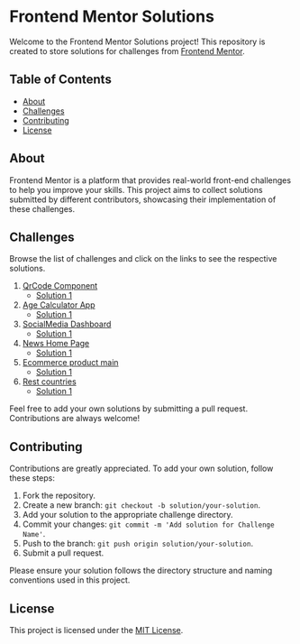 # Frontend Mentor Solutions

Welcome to the Frontend Mentor Solutions project! This repository is created to store solutions for challenges from [Frontend Mentor](https://www.frontendmentor.io/).

## Table of Contents

-   [About](#about)
-   [Challenges](#challenges)
-   [Contributing](#contributing)
-   [License](#license)

## About

Frontend Mentor is a platform that provides real-world front-end challenges to help you improve your skills. This project aims to collect solutions submitted by different contributors, showcasing their implementation of these challenges.

## Challenges

Browse the list of challenges and click on the links to see the respective solutions.

1. [QrCode Component](https://www.frontendmentor.io/challenges/qr-code-component-iux_sIO_H/hub)
    - [Solution 1](https://github.com/NelsonGuiamba/FrontendMentor-Solutions/tree/main/qr-code)
2. [Age Calculator App](https://www.frontendmentor.io/challenges/age-calculator-app-dF9DFFpj-Q)
    - [Solution 1](age-calculator)
3. [SocialMedia Dashboard](https://www.frontendmentor.io/challenges/social-media-dashboard-with-theme-switcher-6oY8ozp_H)
    - [Solution 1](socialmedia-dashboard)
4. [News Home Page](https://www.frontendmentor.io/challenges/news-homepage-H6SWTa1MFl)
    - [Solution 1](news-home-page)
5. [Ecommerce product main](https://www.frontendmentor.io/challenges/ecommerce-product-page-UPsZ9MJp6)
    - [Solution 1](ecommerce-product-page-main)
6. [Rest countries](https://www.frontendmentor.io/challenges/rest-countries-api-with-color-theme-switcher-5cacc469fec04111f7b848ca)
    - [Solution 1](rest-countries)

Feel free to add your own solutions by submitting a pull request. Contributions are always welcome!

## Contributing

Contributions are greatly appreciated. To add your own solution, follow these steps:

1. Fork the repository.
2. Create a new branch: `git checkout -b solution/your-solution`.
3. Add your solution to the appropriate challenge directory.
4. Commit your changes: `git commit -m 'Add solution for Challenge Name'`.
5. Push to the branch: `git push origin solution/your-solution`.
6. Submit a pull request.

Please ensure your solution follows the directory structure and naming conventions used in this project.

## License

This project is licensed under the [MIT License](https://opensource.org/license/mit/).
